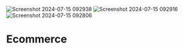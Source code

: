 ![Screenshot 2024-07-15 092938](https://github.com/user-attachments/assets/ff26e15a-189a-4e45-8eb6-92d49ae1d74b)
![Screenshot 2024-07-15 092916](https://github.com/user-attachments/assets/35c26449-72c6-4b36-a724-c50f8fb8be24)
![Screenshot 2024-07-15 092806](https://github.com/user-attachments/assets/02e70028-0e55-4269-99d0-ecc2fbd33878)
# Ecommerce
